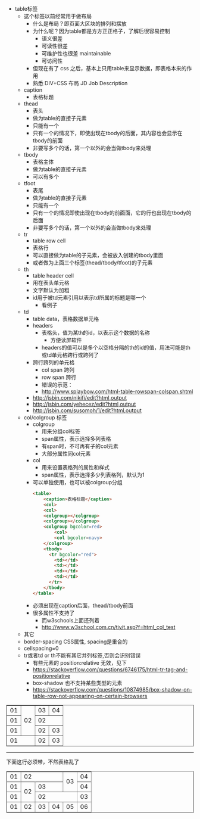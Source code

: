 * table标签
    - 这个标签以前经常用于做布局
        + 什么是布局？即页面大区块的排列和摆放
        + 为什么呢？因为table都是方方正正格子，了解后很容易控制
            * 语义很差
            * 可读性很差
            * 可维护性也很差 maintainable
            * 可访问性
        + 但现在有了 css 之后，基本上只用table来显示数据，即表格本来的作用
        + 熟悉 DIV+CSS 布局 JD Job Description
    * caption
        - 表格标题
    * thead
        - 表头
        - 做为table的直接子元素
        - 只能有一个
        - 只有一个的情况下，即使出现在tbody的后面，其内容也会显示在tbody的前面
        - 非要写多个的话，第一个以外的会当做tbody来处理
    * tbody
        - 表格主体
        - 做为table的直接子元素
        - 可以有多个
    * tfoot
        - 表尾
        - 做为table的直接子元素
        - 只能有一个
        - 只有一个的情况即使出现在tbody的前面面，它的行也出现在tbody的后面
        - 非要写多个的话，第一个以外的会当做tbody来处理
    * tr
        - table row cell
        - 表格行
        - 可以直接做为table的子元素，会被放入创建的tbody里面
        - 或者做为上面三个标签(thead/tbody/tfoot)的子元素
    * th
        - table header cell
        - 用在表头单元格
        - 文字默认为加粗
        - id用于被td元素引用以表示td所属的标题是哪一个
            + 看例子
    * td
        - table data，表格数据单元格
        - headers
            + 表格头，值为某th的id，以表示这个数据的名称
                * 方便读屏软件
            + headers的值可以是多个以空格分隔的th的id的值，用法可能是th或td单元格跨行或跨列了
        - 跨行跨列的单元格
            + col span 跨列
            + row span 跨行
            + 错误的示范：
            + http://www.splaybow.com/html-table-rowspan-colspan.shtml
        - http://jsbin.com/nikifi/edit?html,output
        - http://jsbin.com/yehecez/edit?html,output
        - http://jsbin.com/susomoh/1/edit?html,output
    * col/colgroup 标签
        - colgroup
            + 用来分组col标签
            + span属性，表示选择多列表格
            + 有span时，不可再有子的col元素
            + 大部分属性同col元素
        - col
            + 用来设置表格列的属性和样式
            + span属性，表示选择多少列表格列，默认为1
        - 可以单独使用，也可以被colgroup分组
          ```html
          <table>
              <caption>表格标题</caption>
              <col>
              <col>
              <colgroup></colgroup>
              <colgroup></colgroup>
              <colgroup bgcolor=red>
                  <col>
                  <col bgcolor=navy>
              </colgroup>
              <tbody>
                <tr bgcolor="red">
                  <td></td>
                  <td></td>
                  <td></td>
                  <td></td>
                </tr>
              </tbody>
          </table>
          ```
        - 必须出现在caption后面，thead/tbody前面
        - 很多属性不支持了
            + 而w3schools上面还列着
            - http://www.w3school.com.cn/tiy/t.asp?f=html_col_test
    * 其它
    * border-spacing CSS属性, spacing是重合的
    * cellspacing=0
    * tr或者td or th不能有其它并列标签,否则会识别错误
        * 有些元素的 position:relative 无效，见下
        * https://stackoverflow.com/questions/6746175/html-tr-tag-and-positionrelative
        * box-shadow 也不支持某些类型的元素
        * https://stackoverflow.com/questions/10874985/box-shadow-on-table-row-not-appearing-on-certain-browsers

<table border="1">
<tr>
    <td>01</td>
    <td rowspan="3">02</td>
    <td>03</td>
    <td>04</td>
</tr>
<tr>
    <td>01</td>
    <td colspan="2">02</td>
</tr>
<tr>
    <td>01</td>
    <td>02</td>
    <td>03</td>
</tr>
<tr>
    <td colspan="2">01</td>
    <td>02</td>
    <td>03</td>
</tr>

</table>

---

<table border="1">
<tr>
  <td>01</td>
  <td colspan="3">02</td>
  <td rowspan="3">03</td>
  <td>04</td>
</tr>
<tr>
  <td rowspan="2">01</td>
  <td rowspan="3">02</td>
  <td rowspan="2" colspan="2">03</td>
  <td rowspan="2">04</td>
</tr>

下面这行必须带，不然表格乱了
<tr>
</tr>

<tr>
  <td>01</td>
  <td colspan="3">02</td>
  <td>03</td>
</tr>

<tr>
  <td>01</td>
  <td>02</td>
  <td>03</td>
  <td>04</td>
  <td>05</td>
  <td>06</td>
</tr>
